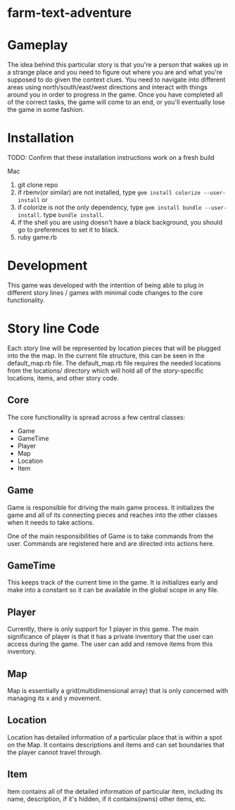 # farm-text-adventure

# Gameplay

The idea behind this particular story is that you're a person that wakes up in a strange place and you need to
figure out where you are and what you're supposed to do given the context clues. You need to navigate into different areas
using north/south/east/west directions and interact with things around you in order to progress in the game. Once you have
completed all of the correct tasks, the game will come to an end, or you'll eventually lose the game in some fashion.

# Installation

TODO: Confirm that these installation instructions work on a fresh build

Mac

1.  git clone repo
2.  if rbenv(or similar) are not installed, type `gem install colorize --user-install`
    or
3.  if colorize is not the only dependency, type `gem install bundle --user-install`. type `bundle install`.
4.  if the shell you are using doesn't have a black background, you should go to preferences to set it to black.
5.  ruby game.rb

# Development

This game was developed with the intention of being able to plug in different story lines / games with
minimal code changes to the core functionality.

# Story line Code

Each story line will be represented by location pieces that will be plugged into the the map. In the current file structure,
this can be seen in the default_map.rb file. The default_map.rb file requires the needed locations from the locations/ directory which will hold all of the story-specific locations, items, and other story code.

## Core

The core functionality is spread across a few central classes:

- Game
- GameTime
- Player
- Map
- Location
- Item

## Game

Game is responsible for driving the main game process. It initializes the game and all of its connecting pieces and reaches into the other classes when it needs to take actions.

One of the main responsibilities of Game is to take commands from the user. Commands are registered here and are directed into actions here.

## GameTime

This keeps track of the current time in the game. It is initializes early and make into a constant so it can be available in the global scope in any file.

## Player

Currently, there is only support for 1 player in this game. The main significance of player is that it has a private inventory that the user can access during the game. The user can add and remove items from this inventory.

## Map

Map is essentially a grid(multidimensional array) that is only concerned with managing its x and y movement.

## Location

Location has detailed information of a particular place that is within a spot on the Map. It contains descriptions and items and can set boundaries that the player cannot travel through.

## Item

Item contains all of the detailed information of particular item, including its name, description, if it's hidden, if it contains(owns) other items, etc.
